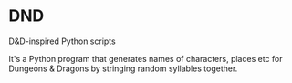 # DND
D&amp;D-inspired Python scripts

It's a Python program that generates names of characters, places etc for Dungeons & Dragons by stringing random syllables together.
